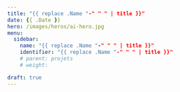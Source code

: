 ```yaml
---
title: "{{ replace .Name "-" " " | title }}"
date: {{ .Date }}
hero: /images/heros/ai-hero.jpg
menu:
  sidebar:
    name: "{{ replace .Name "-" " " | title }}"
    identifier: "{{ replace .Name "-" " " | title }}"
    # parent: projets
    # weight: 

draft: true
---
```


